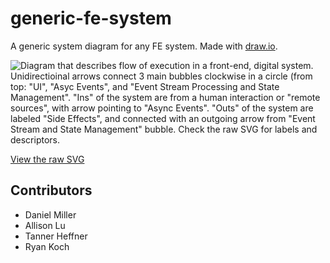 # generic-fe-system
A generic system diagram for any FE system. Made with [draw.io](https://draw.io/).

![Diagram that describes flow of execution in a front-end, digital system. Unidirectioinal arrows connect 3 main bubbles clockwise in a circle (from top: "UI", "Asyc Events", and "Event Stream Processing and State Management". "Ins" of the system are from a human interaction or "remote sources", with arrow pointing to "Async Events".  "Outs" of the system are labeled "Side Effects", and connected with an outgoing arrow from "Event Stream and State Management" bubble. Check the raw SVG for labels and descriptors.](Generic-FE-System.drawio.svg)

[View the raw SVG](https://raw.githubusercontent.com/darthrellimnad/generic-fe-system/main/Generic-FE-System.drawio.svg)

## Contributors
- Daniel Miller
- Allison Lu
- Tanner Heffner
- Ryan Koch
